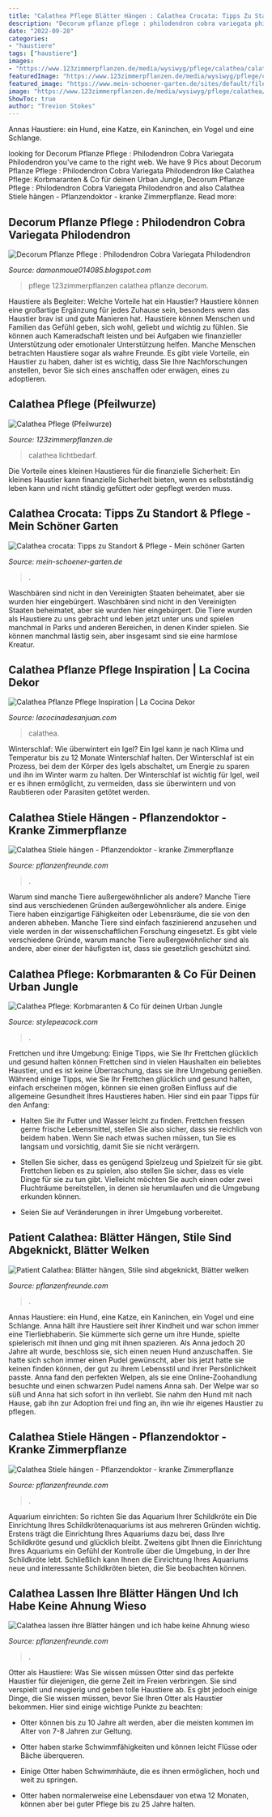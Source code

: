 ```yaml
---
title: "Calathea Pflege Blätter Hängen : Calathea Crocata: Tipps Zu Standort &amp; Pflege"
description: "Decorum pflanze pflege : philodendron cobra variegata philodendron"
date: "2022-09-28"
categories:
- "haustiere"
tags: ["haustiere"]
images:
- "https://www.123zimmerpflanzen.de/media/wysiwyg/pflege/calathea/calathea-arten.jpg"
featuredImage: "https://www.123zimmerpflanzen.de/media/wysiwyg/pflege/calathea/Calathea_Pflege.jpg"
featured_image: "https://www.mein-schoener-garten.de/sites/default/files/styles/og_image/public/calathea-crocata-28907-blumenbuero.jpg?h=c029297a&amp;itok=V81DYmiA"
image: "https://www.123zimmerpflanzen.de/media/wysiwyg/pflege/calathea/calathea-arten.jpg"
ShowToc: true
author: "Trevion Stokes"
---
```



Annas Haustiere: ein Hund, eine Katze, ein Kaninchen, ein Vogel und eine Schlange.

	

		
looking for Decorum Pflanze Pflege : Philodendron Cobra Variegata Philodendron you've came to the right web. We have 9 Pics about Decorum Pflanze Pflege : Philodendron Cobra Variegata Philodendron like Calathea Pflege: Korbmaranten &amp; Co für deinen Urban Jungle, Decorum Pflanze Pflege : Philodendron Cobra Variegata Philodendron and also Calathea Stiele hängen - Pflanzendoktor - kranke Zimmerpflanze. Read more:
		
    
## Decorum Pflanze Pflege : Philodendron Cobra Variegata Philodendron

<img loading=lazy src="https://www.123zimmerpflanzen.de/media/wysiwyg/pflege/calathea/Calathea_Pflege.jpg" onerror="this.onerror=null;this.src='https://tse4.mm.bing.net/th?id=OIP.a4mUjEQ1h5al9AUhgNn63wHaHa&amp;pid=15.1';" alt="Decorum Pflanze Pflege : Philodendron Cobra Variegata Philodendron">

_Source: damonmoue014085.blogspot.com_

>pflege 123zimmerpflanzen calathea pflanze decorum. 

	

Haustiere als Begleiter: Welche Vorteile hat ein Haustier?
Haustiere können eine großartige Ergänzung für jedes Zuhause sein, besonders wenn das Haustier brav ist und gute Manieren hat. Haustiere können Menschen und Familien das Gefühl geben, sich wohl, geliebt und wichtig zu fühlen. Sie können auch Kameradschaft leisten und bei Aufgaben wie finanzieller Unterstützung oder emotionaler Unterstützung helfen. Manche Menschen betrachten Haustiere sogar als wahre Freunde. Es gibt viele Vorteile, ein Haustier zu haben, daher ist es wichtig, dass Sie Ihre Nachforschungen anstellen, bevor Sie sich eines anschaffen oder erwägen, eines zu adoptieren.

    
## Calathea Pflege (Pfeilwurze)

<img loading=lazy src="https://www.123zimmerpflanzen.de/media/wysiwyg/pflege/calathea/calathea-arten.jpg" onerror="this.onerror=null;this.src='https://tse4.mm.bing.net/th?id=OIP.tJJttRk0ZHfVVtWXTqgxvwAAAA&amp;pid=15.1';" alt="Calathea Pflege (Pfeilwurze)">

_Source: 123zimmerpflanzen.de_

>calathea lichtbedarf. 

	

Die Vorteile eines kleinen Haustieres für die finanzielle Sicherheit: Ein kleines Haustier kann finanzielle Sicherheit bieten, wenn es selbstständig leben kann und nicht ständig gefüttert oder gepflegt werden muss.

    
## Calathea Crocata: Tipps Zu Standort &amp; Pflege - Mein Schöner Garten

<img loading=lazy src="https://www.mein-schoener-garten.de/sites/default/files/styles/og_image/public/calathea-crocata-28907-blumenbuero.jpg?h=c029297a&amp;itok=V81DYmiA" onerror="this.onerror=null;this.src='https://tse1.mm.bing.net/th?id=OIP.DH25KJs33FWdL5I_JMZNBgHaD4&amp;pid=15.1';" alt="Calathea crocata: Tipps zu Standort &amp; Pflege - Mein schöner Garten">

_Source: mein-schoener-garten.de_

>. 

	

Waschbären sind nicht in den Vereinigten Staaten beheimatet, aber sie wurden hier eingebürgert.
Waschbären sind nicht in den Vereinigten Staaten beheimatet, aber sie wurden hier eingebürgert. Die Tiere wurden als Haustiere zu uns gebracht und leben jetzt unter uns und spielen manchmal in Parks und anderen Bereichen, in denen Kinder spielen. Sie können manchmal lästig sein, aber insgesamt sind sie eine harmlose Kreatur.

    
## Calathea Pflanze Pflege Inspiration | La Cocina Dekor

<img loading=lazy src="https://i1.wp.com/www.mencke.de/wp-content/uploads/2020/04/mencke-calathea.png?w=512&amp;strip=all" onerror="this.onerror=null;this.src='https://tse3.mm.bing.net/th?id=OIP.mqI7JN585ubQwZGkr48o6gHaEK&amp;pid=15.1';" alt="Calathea Pflanze Pflege Inspiration | La Cocina Dekor">

_Source: lacocinadesanjuan.com_

>calathea. 

	

Winterschlaf: Wie überwintert ein Igel?
Ein Igel kann je nach Klima und Temperatur bis zu 12 Monate Winterschlaf halten. Der Winterschlaf ist ein Prozess, bei dem der Körper des Igels abschaltet, um Energie zu sparen und ihn im Winter warm zu halten. Der Winterschlaf ist wichtig für Igel, weil er es ihnen ermöglicht, zu vermeiden, dass sie überwintern und von Raubtieren oder Parasiten getötet werden.

    
## Calathea Stiele Hängen - Pflanzendoktor - Kranke Zimmerpflanze

<img loading=lazy src="https://www.pflanzenfreunde.com/foren/attachment/1448195283-img-3269-jpg/" onerror="this.onerror=null;this.src='https://tse1.mm.bing.net/th?id=OIP.WXFNJTR7iA5uGIs_tYr9MAHaJ4&amp;pid=15.1';" alt="Calathea Stiele hängen - Pflanzendoktor - kranke Zimmerpflanze">

_Source: pflanzenfreunde.com_

>. 

	

Warum sind manche Tiere außergewöhnlicher als andere?
Manche Tiere sind aus verschiedenen Gründen außergewöhnlicher als andere. Einige Tiere haben einzigartige Fähigkeiten oder Lebensräume, die sie von den anderen abheben. Manche Tiere sind einfach faszinierend anzusehen und viele werden in der wissenschaftlichen Forschung eingesetzt. Es gibt viele verschiedene Gründe, warum manche Tiere außergewöhnlicher sind als andere, aber einer der häufigsten ist, dass sie gesetzlich geschützt sind.

    
## Calathea Pflege: Korbmaranten &amp; Co Für Deinen Urban Jungle

<img loading=lazy src="https://stylepeacock.com/wp-content/uploads/2021/06/calathea_mix_all1-1.jpg" onerror="this.onerror=null;this.src='https://tse1.mm.bing.net/th?id=OIP.UoLqNQGGTznyrYv9RpfBtgHaLH&amp;pid=15.1';" alt="Calathea Pflege: Korbmaranten &amp; Co für deinen Urban Jungle">

_Source: stylepeacock.com_

>. 

	

Frettchen und ihre Umgebung: Einige Tipps, wie Sie Ihr Frettchen glücklich und gesund halten können
Frettchen sind in vielen Haushalten ein beliebtes Haustier, und es ist keine Überraschung, dass sie ihre Umgebung genießen. Während einige Tipps, wie Sie Ihr Frettchen glücklich und gesund halten, einfach erscheinen mögen, können sie einen großen Einfluss auf die allgemeine Gesundheit Ihres Haustieres haben. Hier sind ein paar Tipps für den Anfang:
- Halten Sie ihr Futter und Wasser leicht zu finden. Frettchen fressen gerne frische Lebensmittel, stellen Sie also sicher, dass sie reichlich von beidem haben. Wenn Sie nach etwas suchen müssen, tun Sie es langsam und vorsichtig, damit Sie sie nicht verärgern.

- Stellen Sie sicher, dass es genügend Spielzeug und Spielzeit für sie gibt. Frettchen lieben es zu spielen, also stellen Sie sicher, dass es viele Dinge für sie zu tun gibt. Vielleicht möchten Sie auch einen oder zwei Fluchträume bereitstellen, in denen sie herumlaufen und die Umgebung erkunden können.

- Seien Sie auf Veränderungen in ihrer Umgebung vorbereitet.

    
## Patient Calathea: Blätter Hängen, Stile Sind Abgeknickt, Blätter Welken

<img loading=lazy src="https://www.pflanzenfreunde.com/foren/attachment/1448195521-rps20201106-200040-jpg/" onerror="this.onerror=null;this.src='https://tse3.mm.bing.net/th?id=OIP.9VLFyF7tNHe8zazh0HO87gHaJ4&amp;pid=15.1';" alt="Patient Calathea: Blätter hängen, Stile sind abgeknickt, Blätter welken">

_Source: pflanzenfreunde.com_

>. 

	

Annas Haustiere: ein Hund, eine Katze, ein Kaninchen, ein Vogel und eine Schlange.
Anna hält ihre Haustiere seit ihrer Kindheit und war schon immer eine Tierliebhaberin. Sie kümmerte sich gerne um ihre Hunde, spielte spielerisch mit ihnen und ging mit ihnen spazieren. Als Anna jedoch 20 Jahre alt wurde, beschloss sie, sich einen neuen Hund anzuschaffen. Sie hatte sich schon immer einen Pudel gewünscht, aber bis jetzt hatte sie keinen finden können, der gut zu ihrem Lebensstil und ihrer Persönlichkeit passte. Anna fand den perfekten Welpen, als sie eine Online-Zoohandlung besuchte und einen schwarzen Pudel namens Anna sah. Der Welpe war so süß und Anna hat sich sofort in ihn verliebt. Sie nahm den Hund mit nach Hause, gab ihn zur Adoption frei und fing an, ihn wie ihr eigenes Haustier zu pflegen.

    
## Calathea Stiele Hängen - Pflanzendoktor - Kranke Zimmerpflanze

<img loading=lazy src="https://www.pflanzenfreunde.com/foren/attachment/1448195281-img-3271-jpg/" onerror="this.onerror=null;this.src='https://tse2.mm.bing.net/th?id=OIP.ZuQnLQ42tRDM7vcXfMeQYAHaJ4&amp;pid=15.1';" alt="Calathea Stiele hängen - Pflanzendoktor - kranke Zimmerpflanze">

_Source: pflanzenfreunde.com_

>. 

	

Aquarium einrichten: So richten Sie das Aquarium Ihrer Schildkröte ein
Die Einrichtung Ihres Schildkrötenaquariums ist aus mehreren Gründen wichtig. Erstens trägt die Einrichtung Ihres Aquariums dazu bei, dass Ihre Schildkröte gesund und glücklich bleibt. Zweitens gibt Ihnen die Einrichtung Ihres Aquariums ein Gefühl der Kontrolle über die Umgebung, in der Ihre Schildkröte lebt. Schließlich kann Ihnen die Einrichtung Ihres Aquariums neue und interessante Schildkröten bieten, die Sie beobachten können.

    
## Calathea Lassen Ihre Blätter Hängen Und Ich Habe Keine Ahnung Wieso

<img loading=lazy src="https://www.pflanzenfreunde.com/foren/attachment/1448195243-whatsapp-image-2020-08-13-at-11-03-44-1-jpeg/" onerror="this.onerror=null;this.src='https://tse1.mm.bing.net/th?id=OIP.0vUhcjpS5kYJTYfHDJ3-OwHaJ4&amp;pid=15.1';" alt="Calathea lassen ihre Blätter hängen und ich habe keine Ahnung wieso">

_Source: pflanzenfreunde.com_

>. 

	

Otter als Haustiere: Was Sie wissen müssen
Otter sind das perfekte Haustier für diejenigen, die gerne Zeit im Freien verbringen. Sie sind verspielt und neugierig und geben tolle Haustiere ab. Es gibt jedoch einige Dinge, die Sie wissen müssen, bevor Sie Ihren Otter als Haustier bekommen. Hier sind einige wichtige Punkte zu beachten:
- Otter können bis zu 10 Jahre alt werden, aber die meisten kommen im Alter von 7-8 Jahren zur Geltung.

- Otter haben starke Schwimmfähigkeiten und können leicht Flüsse oder Bäche überqueren.

- Einige Otter haben Schwimmhäute, die es ihnen ermöglichen, hoch und weit zu springen.

- Otter haben normalerweise eine Lebensdauer von etwa 12 Monaten, können aber bei guter Pflege bis zu 25 Jahre halten.

